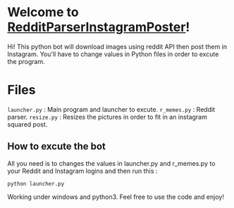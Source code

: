 # Welcome to [RedditParserInstagramPoster](https://github.com/bymohamed/RedditParserInstagramPoster)!

Hi! This python bot will download images using reddit API then post them in Instagram.
You'll have to change values in Python files in order to excute the program.


# Files

`launcher.py` : Main program and launcher to excute.
`r_memes.py` : Reddit parser.
`resize.py` : Resizes the pictures in order to fit in an instagram squared post.

## How to excute the bot

All you need is to changes the values in launcher.py and r_memes.py to your Reddit and Instagram logins and then run this :

    python launcher.py

Working under windows and python3.
Feel free to use the code and enjoy!
